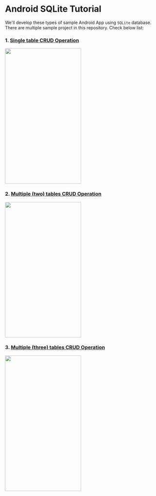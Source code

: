 # Android SQLite Tutorial

We'll develop these types of sample Android App using `SQLite` database. There are multiple sample project in this repository. Check below list:

### 1. [Single table CRUD Operation](https://github.com/hasancse91/Android-SQLite-Tutorial/tree/master/01.SQLite-Single-Table-CRUD)
<img src="https://raw.githubusercontent.com/hasancse91/Android-SQLite-Tutorial/master/data/sqlite-app-screenshot.gif" width="250" height="444" />

### 2. [Multiple (two) tables CRUD Operation](https://github.com/hasancse91/Android-SQLite-Tutorial/tree/master/02.SQLite-Multiple-(Two)-Tables-CRUD)
<img src="https://raw.githubusercontent.com/hasancse91/Android-SQLite-Tutorial/master/data/Android-SQLite-Multiple-table-CRUD.gif" width="250" height="444" />

### 3. [Multiple (three) tables CRUD Operation](https://github.com/hasancse91/Android-SQLite-Tutorial/tree/master/03.SQLite-Multiple-(Three)-Tables-CRUD)
<img src="https://raw.githubusercontent.com/hasancse91/Android-SQLite-Tutorial/master/data/Android-SQLite-three-table-tutorial.gif" width="250" height="444" />
